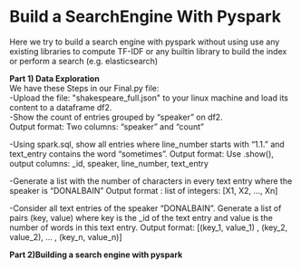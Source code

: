 # Build a SearchEngine With Pyspark
Here we try to build a search engine with pyspark without using use any existing libraries to compute TF-IDF or any builtin library to build the index or perform a search (e.g. elasticsearch)

**Part 1) Data Exploration**<br />
We have these Steps in our Final.py file:\
-Upload the file: "shakespeare_full.json" to your linux machine and load its content to a dataframe df2.\
-Show the count of entries grouped by “speaker” on df2.\
Output format: Two columns: “speaker” and “count”

-Using spark.sql, show all entries where line_number starts with “1.1.” and text_entry contains the word “sometimes”.
Output format: Use .show(), output columns: _id, speaker, line_number, text_entry

-Generate a list with the number of characters in every text entry where the speaker is “DONALBAIN”
Output format : list of integers:  [X1, X2, …, Xn]

-Consider all text entries of the speaker “DONALBAIN”. Generate a list of pairs (key, value) where key is the _id of the text entry and value is the number of words in this text entry.
Output format: [(key_1, value_1) , (key_2, value_2), … , (key_n, value_n)]



**Part 2)Building a search engine with pyspark**<br />

